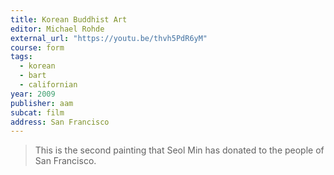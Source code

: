 ```yaml
---
title: Korean Buddhist Art
editor: Michael Rohde
external_url: "https://youtu.be/thvh5PdR6yM"
course: form
tags:
  - korean
  - bart
  - californian
year: 2009
publisher: aam
subcat: film
address: San Francisco
---
```


> This is the second painting that Seol Min has donated to the people of San Francisco.
